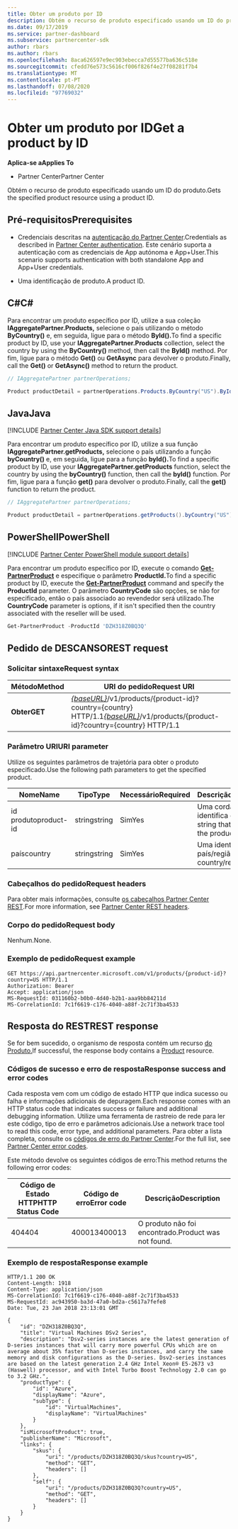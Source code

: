 ```yaml
---
title: Obter um produto por ID
description: Obtém o recurso de produto especificado usando um ID do produto.
ms.date: 09/17/2019
ms.service: partner-dashboard
ms.subservice: partnercenter-sdk
author: rbars
ms.author: rbars
ms.openlocfilehash: 8aca626597e9ec903ebecca7d55577ba636c518e
ms.sourcegitcommit: cfedd76e573c5616cf006f826f4e27f08281f7b4
ms.translationtype: MT
ms.contentlocale: pt-PT
ms.lasthandoff: 07/08/2020
ms.locfileid: "97769032"
---
```

# <a name="get-a-product-by-id"></a><span data-ttu-id="b8e24-103">Obter um produto por ID</span><span class="sxs-lookup"><span data-stu-id="b8e24-103">Get a product by ID</span></span>

<span data-ttu-id="b8e24-104">**Aplica-se a**</span><span class="sxs-lookup"><span data-stu-id="b8e24-104">**Applies To**</span></span>

- <span data-ttu-id="b8e24-105">Partner Center</span><span class="sxs-lookup"><span data-stu-id="b8e24-105">Partner Center</span></span>

<span data-ttu-id="b8e24-106">Obtém o recurso de produto especificado usando um ID do produto.</span><span class="sxs-lookup"><span data-stu-id="b8e24-106">Gets the specified product resource using a product ID.</span></span>

## <a name="prerequisites"></a><span data-ttu-id="b8e24-107">Pré-requisitos</span><span class="sxs-lookup"><span data-stu-id="b8e24-107">Prerequisites</span></span>

- <span data-ttu-id="b8e24-108">Credenciais descritas na [autenticação do Partner Center](partner-center-authentication.md).</span><span class="sxs-lookup"><span data-stu-id="b8e24-108">Credentials as described in [Partner Center authentication](partner-center-authentication.md).</span></span> <span data-ttu-id="b8e24-109">Este cenário suporta a autenticação com as credenciais de App autónoma e App+User.</span><span class="sxs-lookup"><span data-stu-id="b8e24-109">This scenario supports authentication with both standalone App and App+User credentials.</span></span>

- <span data-ttu-id="b8e24-110">Uma identificação de produto.</span><span class="sxs-lookup"><span data-stu-id="b8e24-110">A product ID.</span></span>

## <a name="c"></a><span data-ttu-id="b8e24-111">C\#</span><span class="sxs-lookup"><span data-stu-id="b8e24-111">C\#</span></span>

<span data-ttu-id="b8e24-112">Para encontrar um produto específico por ID, utilize a sua coleção **IAggregatePartner.Products,** selecione o país utilizando o método **ByCountry()** e, em seguida, ligue para o método **ById().**</span><span class="sxs-lookup"><span data-stu-id="b8e24-112">To find a specific product by ID, use your **IAggregatePartner.Products** collection, select the country by using the **ByCountry()** method, then call the **ById()** method.</span></span> <span data-ttu-id="b8e24-113">Por fim, ligue para o método **Get()** ou **GetAsync** para devolver o produto.</span><span class="sxs-lookup"><span data-stu-id="b8e24-113">Finally, call the **Get()** or **GetAsync()** method to return the product.</span></span>

```csharp
// IAggregatePartner partnerOperations;

Product productDetail = partnerOperations.Products.ByCountry("US").ById("DZH318Z0BQ3Q").Get();
```

## <a name="java"></a><span data-ttu-id="b8e24-114">Java</span><span class="sxs-lookup"><span data-stu-id="b8e24-114">Java</span></span>

[!INCLUDE [Partner Center Java SDK support details](<../includes/java-sdk-support.md>)]

<span data-ttu-id="b8e24-115">Para encontrar um produto específico por ID, utilize a sua função **IAggregatePartner.getProducts,** selecione o país utilizando a função **byCountry()** e, em seguida, ligue para a função **byId().**</span><span class="sxs-lookup"><span data-stu-id="b8e24-115">To find a specific product by ID, use your **IAggregatePartner.getProducts** function, select the country by using the **byCountry()** function, then call the **byId()** function.</span></span> <span data-ttu-id="b8e24-116">Por fim, ligue para a função **get()** para devolver o produto.</span><span class="sxs-lookup"><span data-stu-id="b8e24-116">Finally, call the **get()** function to return the product.</span></span>

```java
// IAggregatePartner partnerOperations;

Product productDetail = partnerOperations.getProducts().byCountry("US").byId("DZH318Z0BQ3Q").get();
```

## <a name="powershell"></a><span data-ttu-id="b8e24-117">PowerShell</span><span class="sxs-lookup"><span data-stu-id="b8e24-117">PowerShell</span></span>

[!INCLUDE [Partner Center PowerShell module support details](<../includes/powershell-module-support.md>)]

<span data-ttu-id="b8e24-118">Para encontrar um produto específico por ID, execute o comando [**Get-PartnerProduct**](https://github.com/Microsoft/Partner-Center-PowerShell/blob/master/docs/help/Get-PartnerProduct.md) e especifique o parâmetro **ProductId.**</span><span class="sxs-lookup"><span data-stu-id="b8e24-118">To find a specific product by ID, execute the [**Get-PartnerProduct**](https://github.com/Microsoft/Partner-Center-PowerShell/blob/master/docs/help/Get-PartnerProduct.md) command and specify the **ProductId** parameter.</span></span> <span data-ttu-id="b8e24-119">O parâmetro **CountryCode** são opções, se não for especificado, então o país associado ao revendedor será utilizado.</span><span class="sxs-lookup"><span data-stu-id="b8e24-119">The **CountryCode** parameter is options, if it isn't specified then the country associated with the reseller will be used.</span></span>

```powershell
Get-PartnerProduct -ProductId 'DZH318Z0BQ3Q'
```

## <a name="rest-request"></a><span data-ttu-id="b8e24-120">Pedido de DESCANSO</span><span class="sxs-lookup"><span data-stu-id="b8e24-120">REST request</span></span>

### <a name="request-syntax"></a><span data-ttu-id="b8e24-121">Solicitar sintaxe</span><span class="sxs-lookup"><span data-stu-id="b8e24-121">Request syntax</span></span>

| <span data-ttu-id="b8e24-122">Método</span><span class="sxs-lookup"><span data-stu-id="b8e24-122">Method</span></span>  | <span data-ttu-id="b8e24-123">URI do pedido</span><span class="sxs-lookup"><span data-stu-id="b8e24-123">Request URI</span></span>                                                                                   |
|---------|-----------------------------------------------------------------------------------------------|
| <span data-ttu-id="b8e24-124">**Obter**</span><span class="sxs-lookup"><span data-stu-id="b8e24-124">**GET**</span></span> | <span data-ttu-id="b8e24-125">[*{baseURL}*](partner-center-rest-urls.md)/v1/products/{product-id}?country={country} HTTP/1.1</span><span class="sxs-lookup"><span data-stu-id="b8e24-125">[*{baseURL}*](partner-center-rest-urls.md)/v1/products/{product-id}?country={country} HTTP/1.1</span></span>  |

### <a name="uri-parameter"></a><span data-ttu-id="b8e24-126">Parâmetro URI</span><span class="sxs-lookup"><span data-stu-id="b8e24-126">URI parameter</span></span>

<span data-ttu-id="b8e24-127">Utilize os seguintes parâmetros de trajetória para obter o produto especificado.</span><span class="sxs-lookup"><span data-stu-id="b8e24-127">Use the following path parameters to get the specified product.</span></span>

| <span data-ttu-id="b8e24-128">Nome</span><span class="sxs-lookup"><span data-stu-id="b8e24-128">Name</span></span>                   | <span data-ttu-id="b8e24-129">Tipo</span><span class="sxs-lookup"><span data-stu-id="b8e24-129">Type</span></span>     | <span data-ttu-id="b8e24-130">Necessário</span><span class="sxs-lookup"><span data-stu-id="b8e24-130">Required</span></span> | <span data-ttu-id="b8e24-131">Descrição</span><span class="sxs-lookup"><span data-stu-id="b8e24-131">Description</span></span>                                                     |
|------------------------|----------|----------|-----------------------------------------------------------------|
| <span data-ttu-id="b8e24-132">id produto</span><span class="sxs-lookup"><span data-stu-id="b8e24-132">product-id</span></span>             | <span data-ttu-id="b8e24-133">string</span><span class="sxs-lookup"><span data-stu-id="b8e24-133">string</span></span>   | <span data-ttu-id="b8e24-134">Sim</span><span class="sxs-lookup"><span data-stu-id="b8e24-134">Yes</span></span>      | <span data-ttu-id="b8e24-135">Uma corda que identifica o produto.</span><span class="sxs-lookup"><span data-stu-id="b8e24-135">A string that identifies the product.</span></span>                           |
| <span data-ttu-id="b8e24-136">país</span><span class="sxs-lookup"><span data-stu-id="b8e24-136">country</span></span>                | <span data-ttu-id="b8e24-137">string</span><span class="sxs-lookup"><span data-stu-id="b8e24-137">string</span></span>   | <span data-ttu-id="b8e24-138">Sim</span><span class="sxs-lookup"><span data-stu-id="b8e24-138">Yes</span></span>      | <span data-ttu-id="b8e24-139">Uma identificação país/região.</span><span class="sxs-lookup"><span data-stu-id="b8e24-139">A country/region ID.</span></span>                                            |

### <a name="request-headers"></a><span data-ttu-id="b8e24-140">Cabeçalhos do pedido</span><span class="sxs-lookup"><span data-stu-id="b8e24-140">Request headers</span></span>

<span data-ttu-id="b8e24-141">Para obter mais informações, consulte [os cabeçalhos Partner Center REST](headers.md).</span><span class="sxs-lookup"><span data-stu-id="b8e24-141">For more information, see [Partner Center REST headers](headers.md).</span></span>

### <a name="request-body"></a><span data-ttu-id="b8e24-142">Corpo do pedido</span><span class="sxs-lookup"><span data-stu-id="b8e24-142">Request body</span></span>

<span data-ttu-id="b8e24-143">Nenhum.</span><span class="sxs-lookup"><span data-stu-id="b8e24-143">None.</span></span>

### <a name="request-example"></a><span data-ttu-id="b8e24-144">Exemplo de pedido</span><span class="sxs-lookup"><span data-stu-id="b8e24-144">Request example</span></span>

```http
GET https://api.partnercenter.microsoft.com/v1/products/{product-id}?country=US HTTP/1.1
Authorization: Bearer
Accept: application/json
MS-RequestId: 031160b2-b0b0-4d40-b2b1-aaa9bb84211d
MS-CorrelationId: 7c1f6619-c176-4040-a88f-2c71f3ba4533
```

## <a name="rest-response"></a><span data-ttu-id="b8e24-145">Resposta do REST</span><span class="sxs-lookup"><span data-stu-id="b8e24-145">REST response</span></span>

<span data-ttu-id="b8e24-146">Se for bem sucedido, o organismo de resposta contém um recurso [do Produto.](product-resources.md#product)</span><span class="sxs-lookup"><span data-stu-id="b8e24-146">If successful, the response body contains a [Product](product-resources.md#product) resource.</span></span>

### <a name="response-success-and-error-codes"></a><span data-ttu-id="b8e24-147">Códigos de sucesso e erro de resposta</span><span class="sxs-lookup"><span data-stu-id="b8e24-147">Response success and error codes</span></span>

<span data-ttu-id="b8e24-148">Cada resposta vem com um código de estado HTTP que indica sucesso ou falha e informações adicionais de depuragem.</span><span class="sxs-lookup"><span data-stu-id="b8e24-148">Each response comes with an HTTP status code that indicates success or failure and additional debugging information.</span></span> <span data-ttu-id="b8e24-149">Utilize uma ferramenta de rastreio de rede para ler este código, tipo de erro e parâmetros adicionais.</span><span class="sxs-lookup"><span data-stu-id="b8e24-149">Use a network trace tool to read this code, error type, and additional parameters.</span></span> <span data-ttu-id="b8e24-150">Para obter a lista completa, consulte os [códigos de erro do Partner Center](error-codes.md).</span><span class="sxs-lookup"><span data-stu-id="b8e24-150">For the full list, see [Partner Center error codes](error-codes.md).</span></span>

<span data-ttu-id="b8e24-151">Este método devolve os seguintes códigos de erro:</span><span class="sxs-lookup"><span data-stu-id="b8e24-151">This method returns the following error codes:</span></span>

| <span data-ttu-id="b8e24-152">Código de Estado HTTP</span><span class="sxs-lookup"><span data-stu-id="b8e24-152">HTTP Status Code</span></span>     | <span data-ttu-id="b8e24-153">Código de erro</span><span class="sxs-lookup"><span data-stu-id="b8e24-153">Error code</span></span>   | <span data-ttu-id="b8e24-154">Descrição</span><span class="sxs-lookup"><span data-stu-id="b8e24-154">Description</span></span>                                                                |
|----------------------|--------------|----------------------------------------------------------------------------|
| <span data-ttu-id="b8e24-155">404</span><span class="sxs-lookup"><span data-stu-id="b8e24-155">404</span></span>                  | <span data-ttu-id="b8e24-156">400013</span><span class="sxs-lookup"><span data-stu-id="b8e24-156">400013</span></span>       | <span data-ttu-id="b8e24-157">O produto não foi encontrado.</span><span class="sxs-lookup"><span data-stu-id="b8e24-157">Product was not found.</span></span>                                                     |

### <a name="response-example"></a><span data-ttu-id="b8e24-158">Exemplo de resposta</span><span class="sxs-lookup"><span data-stu-id="b8e24-158">Response example</span></span>

```http
HTTP/1.1 200 OK
Content-Length: 1918
Content-Type: application/json
MS-CorrelationId: 7c1f6619-c176-4040-a88f-2c71f3ba4533
MS-RequestId: ac943950-ba3d-47a0-bd2a-c5617a7fefe8
Date: Tue, 23 Jan 2018 23:13:01 GMT

{
    "id": "DZH318Z0BQ3Q",
    "title": "Virtual Machines DSv2 Series",
    "description": "Dsv2-series instances are the latest generation of D-series instances that will carry more powerful CPUs which are on average about 35% faster than D-series instances, and carry the same memory and disk configurations as the D-series. Dsv2-series instances are based on the latest generation 2.4 GHz Intel Xeon® E5-2673 v3 (Haswell) processor, and with Intel Turbo Boost Technology 2.0 can go to 3.2 GHz.",
    "productType": {
        "id": "Azure",
        "displayName": "Azure",
        "subType": {
            "id": "VirtualMachines",
            "displayName": "VirtualMachines"
        }
    },
    "isMicrosoftProduct": true,
    "publisherName": "Microsoft",
    "links": {
        "skus": {
            "uri": "/products/DZH318Z0BQ3Q/skus?country=US",
            "method": "GET",
            "headers": []
        },
        "self": {
            "uri": "/products/DZH318Z0BQ3Q?country=US",
            "method": "GET",
            "headers": []
        }
    }
}
```
